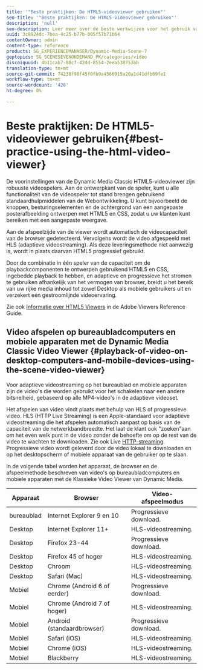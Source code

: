 ```yaml
---
title: '"Beste praktijken: De HTML5-videoviewer gebruiken"'
seo-title: '"Beste praktijken: De HTML5-videoviewer gebruiken"'
description: 'null'
seo-description: Leer meer over de beste werkwijzen voor het gebruik van de HTML5-videoviewer.
uuid: 3c8924dc-7bea-4c25-b77b-005f57b71b64
contentOwner: admin
content-type: reference
products: SG_EXPERIENCEMANAGER/Dynamic-Media-Scene-7
geptopics: SG_SCENESEVENONDEMAND_PK/categories/video
discoiquuid: 4b11cab7-88cf-42dd-8554-2eea530753bb
translation-type: tm+mt
source-git-commit: 74238f90f45f0fb9a4566915a20a1d41dfb69fe1
workflow-type: tm+mt
source-wordcount: '428'
ht-degree: 0%

---
```



# Beste praktijken: De HTML5-videoviewer gebruiken{#best-practice-using-the-html-video-viewer}

De voorinstellingen van de Dynamic Media Classic HTML5-videoviewer zijn robuuste videospelers. Aan de ontwerpkant van de speler, kunt u alle functionaliteit van de videospeler tot stand brengen gebruikend standaardhulpmiddelen van de Webontwikkeling. U kunt bijvoorbeeld de knoppen, besturingselementen en de achtergrond van een aangepaste posterafbeelding ontwerpen met HTML5 en CSS, zodat u uw klanten kunt bereiken met een aangepaste weergave.

Aan de afspeelzijde van de viewer wordt automatisch de videocapaciteit van de browser gedetecteerd. Vervolgens wordt de video afgespeeld met HLS (adaptieve videostreaming). Als deze leveringsmethode niet aanwezig is, wordt in plaats daarvan HTML5 progressief gebruikt.

Door de combinatie in één speler van de capaciteit om de playbackcomponenten te ontwerpen gebruikend HTML5 en CSS, ingebedde playback te hebben, en adaptieve en progressieve het stromen te gebruiken afhankelijk van het vermogen van browser, breidt u het bereik van uw rijke media inhoud tot zowel Desktop als mobiele gebruikers uit en verzekert een gestroomlijnde videoervaring.

Zie ook [Informatie over HTML5 Viewers](https://docs.adobe.com/content/help/en/dynamic-media-developer-resources/library/viewers-for-aem-assets-only/c-html5-aem-asset-viewers.html) in de Adobe Viewers Reference Guide.

## Video afspelen op bureaubladcomputers en mobiele apparaten met de Dynamic Media Classic Video Viewer {#playback-of-video-on-desktop-computers-and-mobile-devices-using-the-scene-video-viewer}

Voor adaptieve videostreaming op het bureaublad en mobiele apparaten zijn de video&#39;s die worden gebruikt voor het schakelen naar een andere bitsnelheid, gebaseerd op alle MP4-video&#39;s in de adaptieve videoset.

Het afspelen van video vindt plaats met behulp van HLS of progressieve video. HLS (HTTP Live Streaming) is een Apple-standaard voor adaptieve videostreaming die het afspelen automatisch aanpast op basis van de capaciteit van de netwerkbandbreedte. Het laat de klant ook &quot;zoeken&quot;aan om het even welk punt in de video zonder de behoefte om op de rest van de video te wachten te downloaden. Zie ook Live [HTTP-streaming](https://developer.apple.com/streaming/). Progressieve video wordt geleverd door de video lokaal te downloaden en op het desktopscherm of mobiele apparaat van de gebruiker op te slaan.

In de volgende tabel worden het apparaat, de browser en de afspeelmethode beschreven van video&#39;s op bureaubladcomputers en mobiele apparaten met de Klassieke Video Viewer van Dynamic Media.

| Apparaat | Browser | Video-afspeelmodus |
|--- |--- |--- |
| bureaublad | Internet Explorer 9 en 10 | Progressieve download. |
| Desktop | Internet Explorer 11+ | HLS-videostreaming. |
| Desktop | Firefox 23-44 | Progressieve download. |
| Desktop | Firefox 45 of hoger | HLS-videostreaming. |
| Desktop | Chroom | HLS-videostreaming. |
| Desktop | Safari (Mac) | HLS-videostreaming. |
| Mobiel | Chrome (Android 6 of eerder) | Progressieve download. |
| Mobiel | Chrome (Android 7 of hoger) | HLS-videostreaming. |
| Mobiel | Android (standaardbrowser) | Progressieve download. |
| Mobiel | Safari (iOS) | HLS-videostreaming. |
| Mobiel | Chrome (iOS) | HLS-videostreaming. |
| Mobiel | Blackberry | HLS-videostreaming. |
